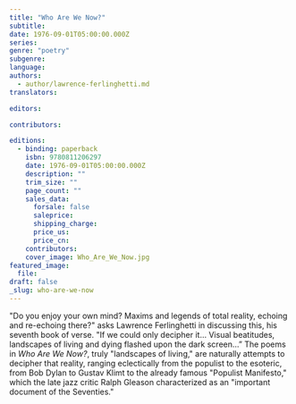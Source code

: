 ```yaml
---
title: "Who Are We Now?"
subtitle:
date: 1976-09-01T05:00:00.000Z
series:
genre: "poetry"
subgenre:
language:
authors:
  - author/lawrence-ferlinghetti.md
translators:

editors:

contributors:

editions:
  - binding: paperback
    isbn: 9780811206297
    date: 1976-09-01T05:00:00.000Z
    description: ""
    trim_size: ""
    page_count: ""
    sales_data:
      forsale: false
      saleprice:
      shipping_charge:
      price_us:
      price_cn:
    contributors:
    cover_image: Who_Are_We_Now.jpg
featured_image:
  file:
draft: false
_slug: who-are-we-now
---
```


"Do you enjoy your own mind? Maxims and legends of total reality, echoing and re-echoing there?" asks Lawrence Ferlinghetti in discussing this, his seventh book of verse. "If we could only decipher it… Visual beatitudes, landscapes of living and dying flashed upon the dark screen…” The poems in _Who Are We Now?_, truly "landscapes of living," are naturally attempts to decipher that reality, ranging eclectically from the populist to the esoteric, from Bob Dylan to Gustav Klimt to the already famous "Populist Manifesto," which the late jazz critic Ralph Gleason characterized as an "important document of the Seventies."


